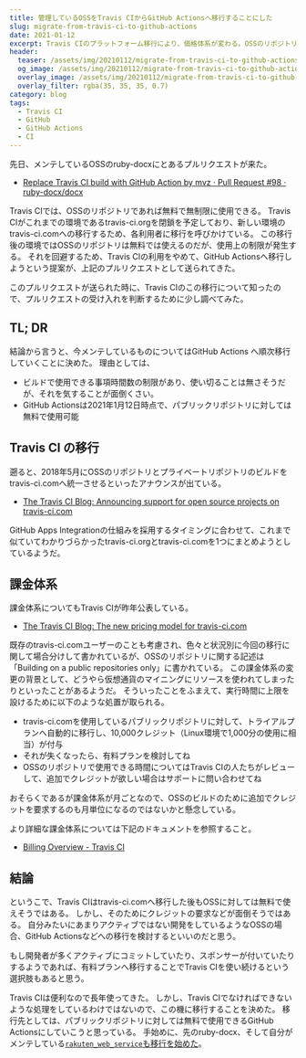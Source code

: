 ```yaml
---
title: 管理しているOSSをTravis CIからGitHub Actionsへ移行することにした
slug: migrate-from-travis-ci-to-github-actions
date: 2021-01-12
excerpt: Travis CIのプラットフォーム移行により、価格体系が変わる。OSSのリポジトリに対しては継続して無料ではあるが、使用に制限が入る。ということで、GitHub Actionsに適宜移行していく。
header:
  teaser: /assets/img/20210112/migrate-from-travis-ci-to-github-actions.png
  og_image: /assets/img/20210112/migrate-from-travis-ci-to-github-actions.png
  overlay_image: /assets/img/20210112/migrate-from-travis-ci-to-github-actions.png
  overlay_filter: rgba(35, 35, 35, 0.7)
category: blog
tags:
  - Travis CI
  - GitHub
  - GitHub Actions
  - CI
---
```


先日、メンテしているOSSのruby-docxにとあるプルリクエストが来た。

- [Replace Travis CI build with GitHub Action by mvz · Pull Request #98 · ruby-docx/docx](https://github.com/ruby-docx/docx/pull/98)

Travis CIでは、OSSのリポジトリであれば無料で無制限に使用できる。
Travis CIがこれまでの環境であるtravis-ci.orgを閉鎖を予定しており、新しい環境のtravis-ci.comへの移行するため、各利用者に移行を呼びかけている。
この移行後の環境ではOSSのリポジトリは無料では使えるのだが、使用上の制限が発生する。
それを回避するため、Travis CIの利用をやめて、GitHub Actionsへ移行しようという提案が、上記のプルリクエストとして送られてきた。

このプルリクエストが送られた時に、Travis CIのこの移行について知ったので、プルリクエストの受け入れを判断するために少し調べてみた。

## TL; DR

結論から言うと、今メンテしているものについてはGitHub Actions へ順次移行していくことに決めた。
理由としては、

- ビルドで使用できる事項時間数の制限があり、使い切ることは無さそうだが、それを気することが面倒くさい。
- GitHub Actionsは2021年1月12日時点で、パブリックリポジトリに対しては無料で使用可能

## Travis CI の移行

遡ると、2018年5月にOSSのリポジトリとプライベートリポジトリのビルドをtravis-ci.comへ統一させるといったアナウンスが出ている。

- [The Travis CI Blog: Announcing support for open source projects on travis-ci.com](https://blog.travis-ci.com/2018-05-02-open-source-projects-on-travis-ci-com-with-github-apps)

GitHub Apps Integrationの仕組みを採用するタイミングに合わせて、これまで似ていてわかりづらかったtravis-ci.orgとtravis-ci.comを1つにまとめようとしているようだ。

## 課金体系

課金体系についてもTravis CIが昨年公表している。

- [The Travis CI Blog: The new pricing model for travis-ci.com](https://blog.travis-ci.com/2020-11-02-travis-ci-new-billing)

既存のtravis-ci.comユーザーのことも考慮され、色々と状況別に今回の移行に関して場合分けして書かれているが、OSSのリポジトリに関する記述は「Building on a public repositories only」に書かれている。
この課金体系の変更の背景として、どうやら仮想通貨のマイニングにリソースを使われてしまったりといったことがあるようだ。
そういったことをふまえて、実行時間に上限を設けるために以下のような処置が取られる。

- travis-ci.comを使用しているパブリックリポジトリに対して、トライアルプランへ自動的に移行し、10,000クレジット（Linux環境で1,000分の使用に相当）が付与
- それが失くなったら、有料プランを検討してね
- OSSのリポジトリで使用できる時間についてはTravis CIの人たちがレビューして、追加でクレジットが欲しい場合はサポートに問い合わせてね

おそらくであるが課金体系が月ごとなので、OSSのビルドのために追加でクレジットを要求するのも月単位になるのではないかと懸念している。

より詳細な課金体系については下記のドキュメントを参照すること。

- [Billing Overview - Travis CI](https://docs.travis-ci.com/user/billing-overview/)

## 結論

というこで、Travis CIはtravis-ci.comへ移行した後もOSSに対しては無料で使えそうではある。
しかし、そのためにクレジットの要求などが面倒そうではある。
自分みたいにあまりアクティブではない開発をしているようなOSSの場合、GitHub Actionsなどへの移行を検討するといいのだと思う。

もし開発者が多くアクティブにコミットしていたり、スポンサーが付いていたりするようであれば、有料プランへ移行することでTravis CIを使い続けるという選択肢もあると思う。

Travis CIは便利なので長年使ってきた。
しかし、Travis CIでなければできないような処理をしているわけではないので、この機に移行することを決めた。
移行先としては、パブリックリポジトリに対しては無料で使用できるGitHub Actionsにしていこうと思っている。
手始めに、先のruby-docx、そして自分がメンテしている[`rakuten_web_service`も移行を始めた](https://github.com/rakuten-ws/rws-ruby-sdk)。
